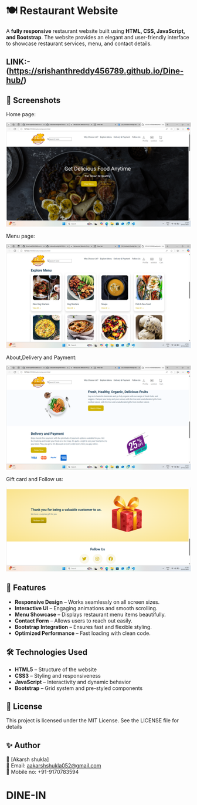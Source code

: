 # 🍽️ Restaurant Website

A **fully responsive** restaurant website built using **HTML, CSS, JavaScript, and Bootstrap**. The website provides an elegant and user-friendly interface to showcase restaurant services, menu, and contact details.
## LINK:-(https://srishanthreddy456789.github.io/Dine-hub/)

## 📸 Screenshots

Home page:

<img src="image/home.png"/>

Menu page:


<img src="image/menu.png"/>


About,Delivery and Payment:

<img src="image/about,delivery and payment.png"/>

Gift card and Follow us:

<img src="image/gift card and follow us.png"/>

## 🚀 Features

- **Responsive Design** – Works seamlessly on all screen sizes.
- **Interactive UI** – Engaging animations and smooth scrolling.
- **Menu Showcase** – Displays restaurant menu items beautifully.
- **Contact Form** – Allows users to reach out easily.
- **Bootstrap Integration** – Ensures fast and flexible styling.
- **Optimized Performance** – Fast loading with clean code.

## 🛠️ Technologies Used

- **HTML5** – Structure of the website
- **CSS3** – Styling and responsiveness
- **JavaScript** – Interactivity and dynamic behavior
- **Bootstrap** – Grid system and pre-styled components


## 📜 License
This project is licensed under the MIT License. See the LICENSE file for details

## ✨ Author
👤 [Akarsh shukla]<br>
📧 Email: aakarshshukla052@gmail.com<br>
🔗 Mobile no: +91-9170783594<br>
# DINE-IN
